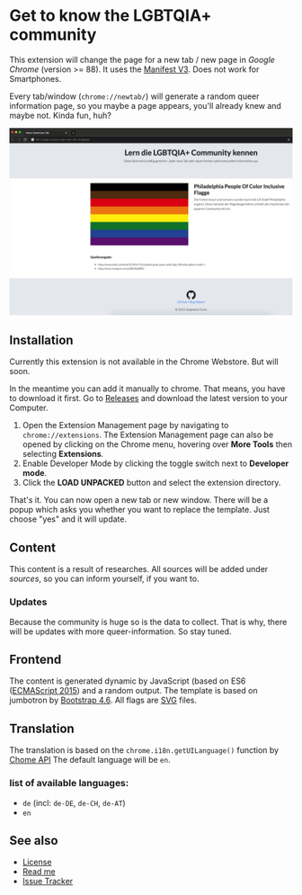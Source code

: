 # Get to know the LGBTQIA+ community

This extension will change the page for a new tab / new page in _Google Chrome_ (version >= 88). It uses
the [Manifest V3](https://developer.chrome.com/docs/extensions/mv3/intro/). Does not work for Smartphones.

Every tab/window (`chrome://newtab/`) will generate a random queer information page, so you maybe a page appears, you'll
already knew and maybe not. Kinda fun, huh?

![Screenshot for the extension](images/screenshots/screenshot-new-tab.png)

## Installation

Currently this extension is not available in the Chrome Webstore. But will soon.

In the meantime you can add it manually to chrome. That means, you have to download it first. Go
to [Releases](https://github.com/stephfuchs/queer-custom-chrome-tab/releases) and download the latest version to your
Computer.

1. Open the Extension Management page by navigating to `chrome://extensions`. The Extension Management page can also be
   opened by clicking on the Chrome menu, hovering over **More Tools** then selecting **Extensions**.
1. Enable Developer Mode by clicking the toggle switch next to **Developer mode**.
1. Click the **LOAD UNPACKED** button and select the extension directory.

That's it. You can now open a new tab or new window. There will be a popup which asks you whether you want to replace
the template. Just choose "yes" and it will update.

## Content

This content is a result of researches. All sources will be added under _sources_, so you can inform yourself, if you
want to.

### Updates

Because the community is huge so is the data to collect. That is why, there will be updates with more queer-information.
So stay tuned.

## Frontend

The content is generated dynamic by JavaScript (based on
ES6 ([ECMAScript 2015](https://www.w3schools.com/js/js_es6.asp)) and a random output. The template is based on jumbotron
by [Bootstrap 4.6](https://getbootstrap.com/docs/4.6/getting-started/introduction/). All flags
are [SVG](https://www.w3schools.com/graphics/svg_intro.asp) files.

## Translation

The translation is based on the `chrome.i18n.getUILanguage()` function
by [Chome API](https://developer.chrome.com/docs/extensions/reference/)  The default language will be `en`.

### list of available languages:

- `de` (incl: `de-DE`, `de-CH`, `de-AT`)
- `en`

## See also

- [License](https://github.com/stephfuchs/queer-custom-chrome-tab/LICENSE)
- [Read me](https://github.com/stephfuchs/queer-custom-chrome-tab/README.md)
- [Issue Tracker](https://github.com/stephfuchs/queer-custom-chrome-tab/issues)
